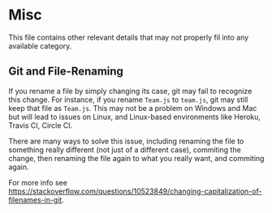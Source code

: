 # Misc

This file contains other relevant details that may not properly fil into any available category.

## Git and File-Renaming

If you rename a file by simply changing its case, git may fail to recognize this change. For instance, if you rename `Team.js` to `team.js`, git may still keep that file as `Team.js`. This may not be a problem on Windows and Mac but will lead to issues on Linux, and Linux-based environments like Heroku, Travis CI, Circle CI.

There are many ways to solve this issue, including renaming the file to something really different (not just of a different case), commiting the change, then renaming the file again to what you really want, and commiting again.

For more info see https://stackoverflow.com/questions/10523849/changing-capitalization-of-filenames-in-git.